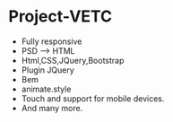 # Project-VETC
- Fully responsive  
- PSD --> HTML  
- Html,CSS,JQuery,Bootstrap  
- Plugin JQuery
- Bem
- animate.style 
- Touch and support for mobile devices.  
- And many more.  
